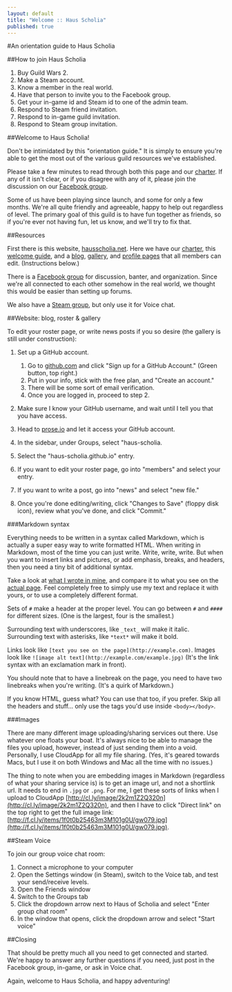 ```yaml
---
layout: default
title: "Welcome :: Haus Scholia"
published: true
---
```


#An orientation guide to Haus Scholia

##How to join Haus Scholia

1. Buy Guild Wars 2.
2. Make a Steam account.
3. Know a member in the real world.
4. Have that person to invite you to the Facebook group.
5. Get your in-game id and Steam id to one of the admin team.
6. Respond to Steam friend invitation.
7. Respond to in-game guild invitation.
8. Respond to Steam group invitation.

##Welcome to Haus Scholia!

Don't be intimidated by this "orientation guide." It is simply to ensure you're able to get the most out of the various guild resources we've established.

Please take a few minutes to read through both this page and our [charter](http://hausscholia.net/charter). If any of it isn't clear, or if you disagree with any of it, please join the discussion on our [Facebook group](https://www.facebook.com/groups/516760688392090/).

Some of us have been playing since launch, and some for only a few months. We're all quite friendly and agreeable, happy to help out regardless of level. The primary goal of this guild is to have fun together as friends, so if you're ever not having fun, let us know, and we'll try to fix that.

##Resources

First there is this website, [hausscholia.net](http://hausscholia.net). Here we have our [charter](http://hausscholia.net/charter), this [welcome guide](http://hausscholia.net/welcome), and a [blog](http://hausscholia.net/news), [gallery](http://hausscholia.net/gallery), and [profile pages](http://hausscholia.net/roster) that all members can edit. (Instructions below.)

There is a [Facebook group](https://www.facebook.com/groups/516760688392090/) for discussion, banter, and organization. Since we're all connected to each other somehow in the real world, we thought this would be easier than setting up forums.

We also have a [Steam group](http://steamcommunity.com/groups/hausscholia), but only use it for Voice chat.

##Website: blog, roster & gallery

To edit your roster page, or write news posts if you so desire (the gallery is still under construction):

1. Set up a GitHub account.
    1. Go to [github.com](https://github.com/) and click "Sign up for a GitHub Account." (Green button, top right.)
    2. Put in your info, stick with the free plan, and "Create an account."
    3. There will be some sort of email verification.
    4. Once you are logged in, proceed to step 2.

2. Make sure I know your GitHub username, and wait until I tell you that you have access.
3. Head to [prose.io](http://prose.io/) and let it access your GitHub account.
4. In the sidebar, under Groups, select "haus-scholia.
5. Select the "haus-scholia.github.io" entry.
6. If you want to edit your roster page, go into "members" and select your entry.
7. If you want to write a post, go into "news" and select "new file."
8. Once you're done editing/writing, click "Changes to Save" (floppy disk icon), review what you've done, and click "Commit."

###Markdown syntax

Everything needs to be written in a syntax called Markdown, which is actually a super easy way to write formatted HTML. When writing in Markdown, most of the time you can just write. Write, write, write. But when you want to insert links and pictures, or add emphasis, breaks, and headers, then you need a tiny bit of additional syntax.

Take a look at [what I wrote in mine](https://raw.github.com/haus-scholia/haus-scholia.github.io/master/_posts/members/2013-09-23-Neranna-Taitar.markdown), and compare it to what you see on the [actual page](http://hausscholia.net/roster/Neranna-Taitar/). Feel completely free to simply use my text and replace it with yours, or to use a completely different format.

Sets of `#` make a header at the proper level. You can go between `#` and `####` for different sizes. (One is the largest, four is the smallest.)

Surrounding text with underscores, like `_text_` will make it italic. Surrounding text with asterisks, like `*text*` will make it bold.

Links look like `[text you see on the page](http://example.com)`. Images look like `![image alt text](http://example.com/example.jpg)` (It's the link syntax with an exclamation mark in front).

You should note that to have a linebreak on the page, you need to have two linebreaks when you're writing. (It's a quirk of Markdown.)

If you know HTML, guess what? You can use that too, if you prefer. Skip all the headers and stuff... only use the tags you'd use inside `<body></body>`.

###Images

There are many different image uploading/sharing services out there. Use whatever one floats your boat. It's always nice to be able to manage the files you upload, however, instead of just sending them into a void. Personally, I use CloudApp for all my file sharing. (Yes, it's geared towards Macs, but I use it on both Windows and Mac all the time with no issues.)

The thing to note when you are embedding images in Markdown (regardless of what your sharing service is) is to get an image url, and not a shortlink url. It needs to end in `.jpg` or `.png`. For me, I get these sorts of links when I upload to CloudApp [http://cl.ly/image/2k2m1Z2Q320n](http://cl.ly/image/2k2m1Z2Q320n), and then I have to click "Direct link" on the top right to get the full image link: [http://f.cl.ly/items/1f0t0b25463m3M101g0U/gw079.jpg](http://f.cl.ly/items/1f0t0b25463m3M101g0U/gw079.jpg).

##Steam Voice

To join our group voice chat room:

1. Connect a microphone to your computer
2. Open the Settings window (in Steam), switch to the Voice tab, and test your send/receive levels.
3. Open the Friends window
4. Switch to the Groups tab
5. Click the dropdown arrow next to Haus of Scholia and select "Enter group chat room"
6. In the window that opens, click the dropdown arrow and select "Start voice"

##Closing

That should be pretty much all you need to get connected and started. We're happy to answer any further questions if you need, just post in the Facebook group, in-game, or ask in Voice chat.

Again, welcome to Haus Scholia, and happy adventuring!
